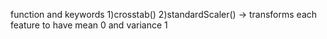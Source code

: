 function and keywords
1)crosstab()
2)standardScaler() -> transforms each feature to have mean 0 and variance 1
